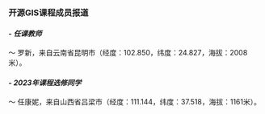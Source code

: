 ### **开源GIS课程成员报道**
#### - **_任课教师_**
～ 罗新，来自云南省昆明市（经度：102.850，纬度：24.827，海拔：2008米）。
#### - **_2023年课程选修同学_**
～ 任康妮，来自山西省吕梁市（经度：111.144，纬度：37.518，海拔：1161米）。




